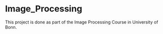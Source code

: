# Image_Processing
This project is done as part of the Image Processing Course in University of Bonn.
